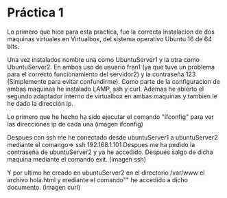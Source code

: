 # Práctica 1

Lo primero que hice para esta practica, fue la correcta instalacion de dos maquinas virtuales en Virtualbox, del sistema operativo Ubuntu 16 de 64 bits. 

Una vez instalados nombre una como UbuntuServer1 y la otra como UbuntuServer2. En ambos uso de usuario fran1 (ya que tuve un 
problema para el correcto funcionamiento del servidor2) y la contraseña 123 (Simplemente para evitar confundirme).
Como parte de la configuracion de ambas maquinas he instalado LAMP, ssh y curl.
Ademas he abierto el segundo adaptador interno de virtualbox en ambas maquinas y tambien le he dado la dirección ip.

Lo primero que he hecho ha sido ejecutar el comando "ifconfig" para ver las direcciones ip de cada una
(imagen ifconfig)

Despues con ssh me he conectado desde ubuntuServer1 a ubuntuServer2 mediante el comango=> ssh 192.168.1.101 
Despues me ha pedido la contraseña de ubuntuServer2 y ya he accedido.
Despues salgo de dicha maquina mediante el comando exit.
(imagen ssh)

Y por ultimo he creado en ubuntuServer2 en el directorio /var/www el archivo hola.html y mediante el comando"" he accedido a dicho documento.
(imagen curl)
